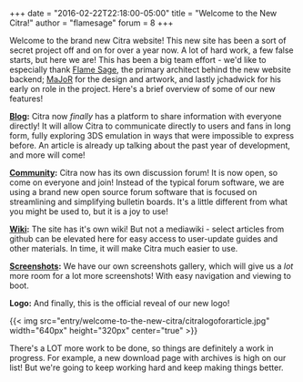 +++
date = "2016-02-22T22:18:00-05:00"
title = "Welcome to the New Citra!"
author = "flamesage"
forum = 8
+++

Welcome to the brand new Citra website! This new site has been a sort of secret project off and on for over a year now. A lot of hard work, a few false starts, but here we are! This has been a big team effort - we'd like to especially thank [Flame Sage](https://community.citra-emu.org/users/flamesage/activity), the primary architect behind the new website backend; [MaJoR](https://community.citra-emu.org/users/mayimilae/activity) for the design and artwork, and lastly jchadwick for his early on role in the project. Here's a brief overview of some of our new features!

  

**[Blog](https://citra-emu.org):** Citra now *finally* has a platform to share information with everyone directly! It will allow Citra to communicate directly to users and fans in long form, fully exploring 3DS emulation in ways that were impossible to express before. An article is already up talking about the past year of development, and more will come!

  

**[Community](https://community.citra-emu.org/):** Citra now has its own discussion forum! It is now open, so come on everyone and join! Instead of the typical forum software, we are using a brand new open source forum software that is focused on streamlining and simplifying bulletin boards. It's a little different from what you might be used to, but it is a joy to use!

  

**[Wiki](https://citra-emu.org/wiki/Home):** The site has it's own wiki! But not a mediawiki - select articles from github can be elevated here for easy access to user-update guides and other materials. In time, it will make Citra much easier to use.

  

**[Screenshots](https://citra-emu.org/screenshots):** We have our own screenshots gallery, which will give us a *lot* more room for a lot more screenshots! With easy navigation and viewing to boot.

  

**Logo:** And finally, this is the official reveal of our new logo!

{{< img src="entry/welcome-to-the-new-citra/citralogoforarticle.jpg" width="640px" height="320px" center="true" >}}

There's a LOT more work to be done, so things are definitely a work in progress. For example, a new download page with archives is high on our list! But we're going to keep working hard and keep making things better.
